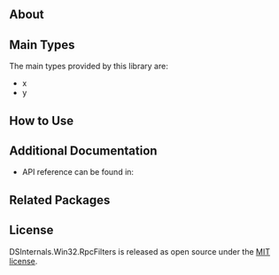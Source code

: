 ## About

## Main Types

The main types provided by this library are:

- x
- y

## How to Use

## Additional Documentation

- API reference can be found in: 

## Related Packages

## License

DSInternals.Win32.RpcFilters is released as open source under the [MIT license](https://licenses.nuget.org/MIT).